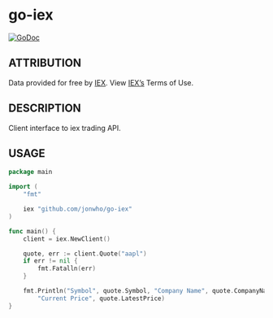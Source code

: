 # go-iex

[![GoDoc](https://godoc.org/github.com/jonwho/go-iex?status.svg)](http://godoc.org/github.com/jonwho/go-iex)

## ATTRIBUTION
Data provided for free by [IEX](https://iextrading.com/developer/). View [IEX’s](https://iextrading.com/api-exhibit-a/) Terms of Use.

## DESCRIPTION

Client interface to iex trading API.

## USAGE
```go
package main

import (
	"fmt"

	iex "github.com/jonwho/go-iex"
)

func main() {
	client = iex.NewClient()

	quote, err := client.Quote("aapl")
	if err != nil {
		fmt.Fatalln(err)
	}

	fmt.Println("Symbol", quote.Symbol, "Company Name", quote.CompanyName,
		"Current Price", quote.LatestPrice)
}
```

